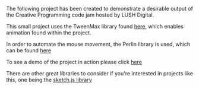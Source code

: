The following project has been created to demonstrate a desirable output of the Creative Programming code jam hosted by LUSH Digital.

This small project uses the TweenMax library found [here](https://greensock.com/tweenmax), which enables animation found within the project. 

In order to automate the mouse movement, the Perlin library is used, which can be found [here](https://github.com/josephg/noisejs/blob/master/perlin.js)

To see a demo of the project in action please click [here](http://oliverbcurtis.co.uk/codeJam2019/)

There are other great libraries to consider if you're interested in projects like this, one being the [sketch.js library](https://github.com/soulwire/sketch.js)
